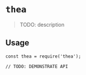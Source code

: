 # `thea`

> TODO: description

## Usage

```
const thea = require('thea');

// TODO: DEMONSTRATE API
```
